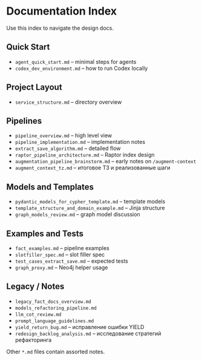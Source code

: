 # Documentation Index

Use this index to navigate the design docs.

## Quick Start
- `agent_quick_start.md` – minimal steps for agents
- `codex_dev_environment.md` – how to run Codex locally

## Project Layout
- `service_structure.md` – directory overview

## Pipelines
- `pipeline_overview.md` – high level view
- `pipeline_implementation.md` – implementation notes
- `extract_save_algorithm.md` – detailed flow
- `raptor_pipeline_architecture.md` – Raptor index design
- `augmentation_pipeline_brainstorm.md` – early notes on `/augment-context`
- `augment_context_tz.md` – итоговое ТЗ и реализованные шаги

## Models and Templates
- `pydantic_models_for_cypher_template.md` – template models
- `template_structure_and_domain_example.md` – Jinja structure
- `graph_models_review.md` – graph model discussion

## Examples and Tests
- `fact_examples.md` – pipeline examples
- `slotfiller_spec.md` – slot filler spec
- `test_cases_extract_save.md` – expected tests
- `graph_proxy.md` – Neo4j helper usage

## Legacy / Notes
- `legacy_fact_docs_overview.md`
- `models_refactoring_pipeline.md`
- `llm_cot_review.md`
- `prompt_language_guidelines.md`
- `yield_return_bug.md` – исправление ошибки YIELD
- `redesign_backlog_analysis.md` – исследование стратегий рефакторинга

Other `*.md` files contain assorted notes.
